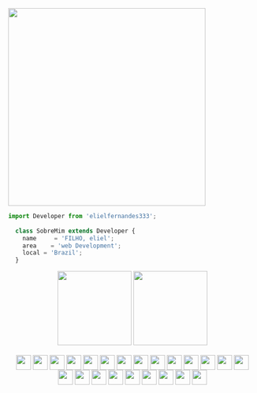  <img align="center" height="400em" src="https://64.media.tumblr.com/352cb8339fb6a6781f95077417685d5f/4cb3367a525da6fa-c4/s1280x1920/0511931e08a10735401226261157b36200a42767.gifv"/>

```js
import Developer from 'elielfernandes333';
  
  class SobreMim extends Developer {
    name     = 'FILHO, eliel';
    area    = 'web Development';
    local = 'Brazil';
  }
```
<div align="center">
 
  <img height="150em" src="https://github-readme-stats.vercel.app/api?username=elielfernandes333&theme=dark&show_icons=true"/>
  <img  height="150em" src="https://i.pinimg.com/originals/dc/d8/d7/dcd8d7968e54b4d5ef50ba66e37512fe.gif">

  </div>
  
<div style="display: inline_block" align="center"><br>
  <img align="center" height="30" width="30" src="https://cdn.jsdelivr.net/gh/devicons/devicon/icons/androidstudio/androidstudio-plain.svg">
   <img align="center" height="30" width="30" src="https://cdn.jsdelivr.net/gh/devicons/devicon/icons/apple/apple-original.svg">
    <img align="center"  height="30" width="30" src="https://cdn.jsdelivr.net/gh/devicons/devicon/icons/bash/bash-original.svg">
        <img align="center"  height="30" width="30" src="https://cdn.jsdelivr.net/gh/devicons/devicon/icons/bootstrap/bootstrap-plain-wordmark.svg">
            <img align="center"  height="30" width="30" src="https://cdn.jsdelivr.net/gh/devicons/devicon/icons/cmake/cmake-plain.svg">
            <img align="center"  height="30" width="30" src="https://cdn.jsdelivr.net/gh/devicons/devicon/icons/cplusplus/cplusplus-line.svg">
            <img align="center"  height="30" width="30" src="https://cdn.jsdelivr.net/gh/devicons/devicon/icons/css3/css3-plain-wordmark.svg">
            <img align="center"  height="30" width="30" src="https://cdn.jsdelivr.net/gh/devicons/devicon/icons/dart/dart-original.svg">
            <img align="center"  height="30" width="30" src="https://cdn.jsdelivr.net/gh/devicons/devicon/icons/figma/figma-original.svg">
            <img align="center"  height="30" width="30" src="https://cdn.jsdelivr.net/gh/devicons/devicon/icons/firebase/firebase-plain.svg" >
            <img align="center"  height="30" width="30" src="https://cdn.jsdelivr.net/gh/devicons/devicon/icons/flutter/flutter-original.svg">
            <img align="center"  height="30" width="30" src="https://cdn.jsdelivr.net/gh/devicons/devicon/icons/git/git-original.svg">
            <img align="center"  height="30" width="30" src="https://cdn.jsdelivr.net/gh/devicons/devicon/icons/github/github-original.svg">
 <img align="center"  height="30" width="30" src="https://cdn.jsdelivr.net/gh/devicons/devicon/icons/html5/html5-original.svg">
 <img align="center"  height="30" width="30" src="https://cdn.jsdelivr.net/gh/devicons/devicon/icons/java/java-original.svg">
 <img align="center"  height="30" width="30" src="https://cdn.jsdelivr.net/gh/devicons/devicon/icons/javascript/javascript-original.svg">
 <img align="center"  height="30" width="30" src="https://cdn.jsdelivr.net/gh/devicons/devicon/icons/jupyter/jupyter-original-wordmark.svg">
 <img align="center"  height="30" width="30" src="https://cdn.jsdelivr.net/gh/devicons/devicon/icons/linux/linux-original.svg">
 <img align="center"  height="30" width="30" src="https://cdn.jsdelivr.net/gh/devicons/devicon/icons/matlab/matlab-original.svg">
 <img align="center"  height="30" width="30" src="https://cdn.jsdelivr.net/gh/devicons/devicon/icons/nextjs/nextjs-original.svg">
 <img align="center"  height="30" width="30" src="https://cdn.jsdelivr.net/gh/devicons/devicon/icons/nodejs/nodejs-original.svg">
 <img align="center"  height="30" width="30" src="https://cdn.jsdelivr.net/gh/devicons/devicon/icons/python/python-original.svg">
 <img align="center"  height="30" width="30" src="https://cdn.jsdelivr.net/gh/devicons/devicon/icons/r/r-original.svg">
</div>


